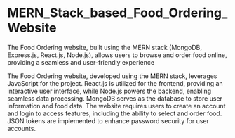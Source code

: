 # MERN_Stack_based_Food_Ordering_Website
The Food Ordering website, built using the MERN stack (MongoDB, Express.js, React.js, Node.js), allows users to browse and order food online, providing a seamless and user-friendly experience

The Food Ordering website, developed using the MERN stack, leverages JavaScript for the project. React.js is utilized for the frontend, providing an interactive user interface, while Node.js powers the backend, enabling seamless data processing. MongoDB serves as the database to store user information and food data. The website requires users to create an account and login to access features, including the ability to select and order food. JSON tokens are implemented to enhance password security for user accounts.
